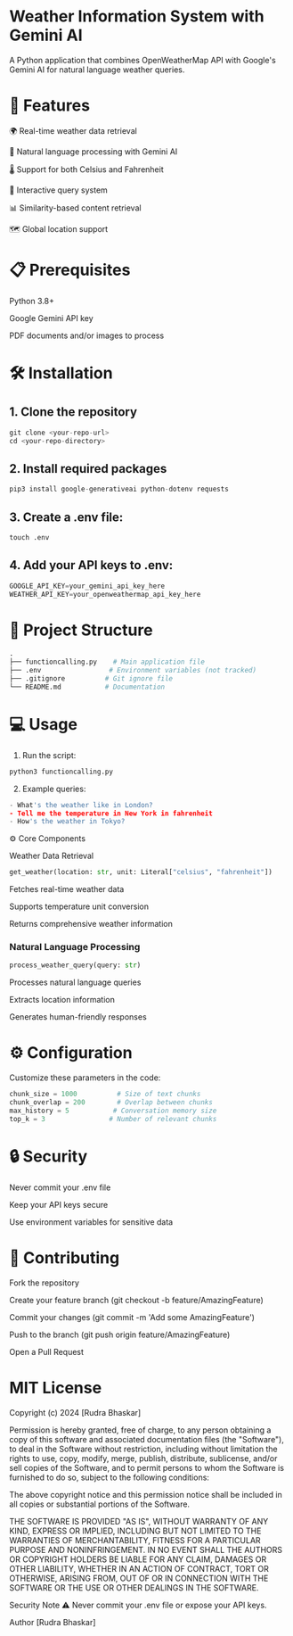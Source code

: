 
# Weather Information System with Gemini AI
A Python application that combines OpenWeatherMap API with Google's Gemini AI for natural language weather queries.

# 🎯 Features
🌍 Real-time weather data retrieval

🤖 Natural language processing with Gemini AI


🌡️ Support for both Celsius and Fahrenheit


🔄 Interactive query system

📊 Similarity-based content retrieval

🗺️ Global location support

# 📋 Prerequisites

Python 3.8+

Google Gemini API key

PDF documents and/or images to process

# 🛠️ Installation
## 1. Clone the repository
```python
git clone <your-repo-url>
cd <your-repo-directory>
```
## 2. Install required packages
```python
pip3 install google-generativeai python-dotenv requests
```
## 3. Create a .env file:
```python
touch .env
```

## 4. Add your API keys to .env:
```python
GOOGLE_API_KEY=your_gemini_api_key_here
WEATHER_API_KEY=your_openweathermap_api_key_here
```

# 📁 Project Structure
```python
.
├── functioncalling.py    # Main application file
├── .env                 # Environment variables (not tracked)
├── .gitignore          # Git ignore file
└── README.md           # Documentation
```

# 💻 Usage
1. Run the script:
```python
python3 functioncalling.py
```


2. Example queries:

```python
- What's the weather like in London?
- Tell me the temperature in New York in fahrenheit
- How's the weather in Tokyo?
```

⚙️ Core Components

Weather Data Retrieval

```python
get_weather(location: str, unit: Literal["celsius", "fahrenheit"])
```
Fetches real-time weather data

Supports temperature unit conversion

Returns comprehensive weather information

### Natural Language Processing
```python
process_weather_query(query: str)
```
Processes natural language queries

Extracts location information

Generates human-friendly responses


# ⚙️ Configuration

Customize these parameters in the code:
```python
chunk_size = 1000          # Size of text chunks
chunk_overlap = 200        # Overlap between chunks
max_history = 5           # Conversation memory size
top_k = 3                # Number of relevant chunks
```

# 🔒 Security
Never commit your .env file

Keep your API keys secure

Use environment variables for sensitive data

# 🤝 Contributing

Fork the repository

Create your feature branch (git checkout -b feature/AmazingFeature)

Commit your changes (git commit -m 'Add some AmazingFeature')

Push to the branch (git push origin feature/AmazingFeature)

Open a Pull Request

# MIT License

Copyright (c) 2024 [Rudra Bhaskar]

Permission is hereby granted, free of charge, to any person obtaining a copy
of this software and associated documentation files (the "Software"), to deal
in the Software without restriction, including without limitation the rights
to use, copy, modify, merge, publish, distribute, sublicense, and/or sell
copies of the Software, and to permit persons to whom the Software is
furnished to do so, subject to the following conditions:

The above copyright notice and this permission notice shall be included in all
copies or substantial portions of the Software.

THE SOFTWARE IS PROVIDED "AS IS", WITHOUT WARRANTY OF ANY KIND, EXPRESS OR
IMPLIED, INCLUDING BUT NOT LIMITED TO THE WARRANTIES OF MERCHANTABILITY,
FITNESS FOR A PARTICULAR PURPOSE AND NONINFRINGEMENT. IN NO EVENT SHALL THE
AUTHORS OR COPYRIGHT HOLDERS BE LIABLE FOR ANY CLAIM, DAMAGES OR OTHER
LIABILITY, WHETHER IN AN ACTION OF CONTRACT, TORT OR OTHERWISE, ARISING FROM,
OUT OF OR IN CONNECTION WITH THE SOFTWARE OR THE USE OR OTHER DEALINGS IN THE
SOFTWARE.

Security Note
⚠️ Never commit your .env file or expose your API keys.

Author
[Rudra Bhaskar]